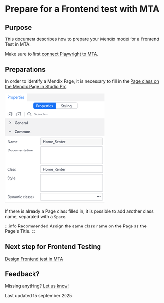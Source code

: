 # Prepare for a Frontend test with MTA

## Purpose 

This document describes how to prepare your Mendix model for a Frontend Test in MTA.

Make sure to first [connect Playwright to MTA](../../installation/install-playwright-browser).

## Preparations

In order to identify a Mendix Page, it is necessary to fill in the [Page class on the Mendix Page in Studio Pro](https://docs.mendix.com/refguide/common-widget-properties/#class). 

![Example Page class in Page properties](../images/page-class.png)

If there is already a Page class filled in, it is possible to add another class name, separated with a `Space`.

:::info Recommended
Assign the same class name on the Page as the Page's Title. 
:::


## Next step for Frontend Testing

[Design Frontend test in MTA](../design-tests/frontend-test-with-mta)


## Feedback?
Missing anything? [Let us know!](mailto:support@menditect.com)

Last updated 15 september 2025